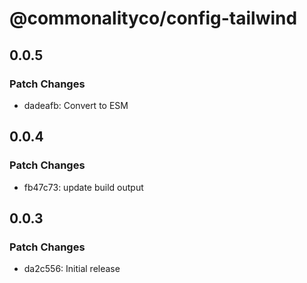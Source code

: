 # @commonalityco/config-tailwind

## 0.0.5

### Patch Changes

- dadeafb: Convert to ESM

## 0.0.4

### Patch Changes

- fb47c73: update build output

## 0.0.3

### Patch Changes

- da2c556: Initial release
